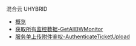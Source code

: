 <div class="sidebar_title icon__Uhybrid01"> 混合云 UHYBRID</div>

* [概览](api/uhybridv3-api/README)
* [获取所有监控数据-GetAllBWMonitor](api/uhybridv3-api/get_all_bw_monitor)
* [服务单上传附件鉴权-AuthenticateTicketUpload](api/uhybridv3-api/authenticate_ticket_upload)
